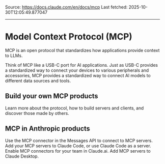 Source: https://docs.claude.com/en/docs/mcp
Last fetched: 2025-10-30T12:05:49.877047

---

# Model Context Protocol (MCP)

MCP is an open protocol that standardizes how applications provide context to LLMs.

Think of MCP like a USB-C port for AI applications. Just as USB-C provides a standardized way to connect your devices to various peripherals and accessories, MCP provides a standardized way to connect AI models to different data sources and tools.

## Build your own MCP products

<Card title="MCP Documentation" icon="book" href="https://modelcontextprotocol.io">
  Learn more about the protocol, how to build servers and clients, and discover those made by others.
</Card>

## MCP in Anthropic products

<CardGroup>
  <Card title="MCP in the Messages API" icon="cloud" href="/en/docs/agents-and-tools/mcp-connector">
    Use the MCP connector in the Messages API to connect to MCP servers.
  </Card>

  <Card title="MCP in Claude Code" icon="head-side-gear" href="/en/docs/claude-code/mcp">
    Add your MCP servers to Claude Code, or use Claude Code as a server.
  </Card>

  <Card title="MCP in Claude.ai" icon="comments" href="https://support.claude.com/en/articles/11175166-getting-started-with-custom-connectors-using-remote-mcp">
    Enable MCP connectors for your team in Claude.ai.
  </Card>

  <Card title="MCP in Claude Desktop" icon="desktop" href="https://support.claude.com/en/articles/10949351-getting-started-with-local-mcp-servers-on-claude-desktop">
    Add MCP servers to Claude Desktop.
  </Card>
</CardGroup>